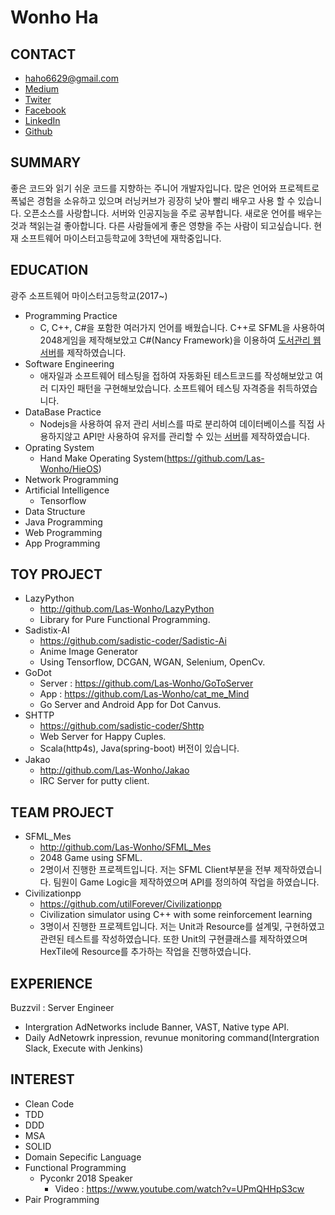 # Wonho Ha

## CONTACT

- haho6629@gmail.com
- [Medium](https://medium.com/@haho6629)
- [Twiter](https://twitter.com/LasWonho)
- [Facebook](https://www.facebook.com/wonho.ha.1466)
- [LinkedIn](https://www.linkedin.com/in/wonho-h-a8a70913b/)
- [Github](https://github.com/Las-Wonho)

## SUMMARY

좋은 코드와 읽기 쉬운 코드를 지향하는 주니어 개발자입니다. 많은 언어와 프로젝트로 폭넓은 경험을 소유하고 있으며 러닝커브가 굉장히 낮아 빨리 배우고 사용 할 수 있습니다. 오픈소스를 사랑합니다. 서버와 인공지능을 주로 공부합니다. 새로운 언어를 배우는것과 책읽는걸 좋아합니다. 다른 사람들에게 좋은 영향을 주는 사람이 되고싶습니다.  현재 소프트웨어 마이스터고등학교에 3학년에 재학중입니다.

## EDUCATION

광주 소프트웨어 마이스터고등학교(2017~)

- Programming Practice
  - C, C++, C#을 포함한 여러가지 언어를 배웠습니다. C++로 SFML을 사용하여 2048게임을 제작해보았고 C#(Nancy Framework)을 이용하여 [도서관리 웹 서버](https://github.com/Las-Wonho/ANancy)를 제작하였습니다.
- Software Engineering
  - 애자일과 소프트웨어 테스팅을 접하여 자동화된 테스트코드를 작성해보았고 여러 디자인 패턴을 구현해보았습니다. 소프트웨어 테스팅 자격증을 취득하였습니다.
- DataBase Practice
  - Nodejs을 사용하여 유저 관리 서비스를 따로 분리하여 데이터베이스를 직접 사용하지않고 API만 사용하여 유저를 관리할 수 있는 [서버](https://github.com/Las-Wonho/LILA)를 제작하였습니다.
- Oprating System
  - Hand Make Operating System(https://github.com/Las-Wonho/HieOS)
- Network Programming
- Artificial Intelligence
  - Tensorflow
- Data Structure
- Java Programming
- Web Programming
- App Programming

## TOY PROJECT

- LazyPython
  - http://github.com/Las-Wonho/LazyPython
  - Library for Pure Functional Programming.
- Sadistix-AI
  - https://github.com/sadistic-coder/Sadistic-Ai
  - Anime Image Generator
  - Using Tensorflow, DCGAN, WGAN, Selenium, OpenCv.
- GoDot
  - Server : https://github.com/Las-Wonho/GoToServer
  - App : https://github.com/Las-Wonho/cat_me_Mind
  - Go Server and Android App for Dot Canvus.
- SHTTP
  - https://github.com/sadistic-coder/Shttp
  - Web Server for Happy Cuples.
  - Scala(http4s), Java(spring-boot) 버전이 있습니다.
- Jakao
  - http://github.com/Las-Wonho/Jakao
  - IRC Server for putty client.

## TEAM PROJECT

- SFML_Mes
  - http://github.com/Las-Wonho/SFML_Mes
  - 2048 Game using SFML.
  - 2명이서 진행한 프로젝트입니다. 저는 SFML Client부분을 전부 제작하였습니다. 팀원이 Game Logic을 제작하였으며 API를 정의하여 작업을 하였습니다.
- Civilizationpp
  - https://github.com/utilForever/Civilizationpp
  - Civilization simulator using C++ with some reinforcement learning
  - 3명이서 진행한 프로젝트입니다. 저는 Unit과 Resource를 설계및, 구현하였고 관련된 테스트를 작성하였습니다. 또한 Unit의 구현클래스를 제작하였으며 HexTile에 Resource를 추가하는 작업을 진행하였습니다.

## EXPERIENCE

Buzzvil : Server Engineer

- Intergration AdNetworks include Banner, VAST, Native type API.
- Daily AdNetowrk inpression, revunue monitoring command(Intergration Slack, Execute with Jenkins)

## INTEREST

- Clean Code
- TDD
- DDD
- MSA
- SOLID
- Domain Sepecific Language
- Functional Programming
  - Pyconkr 2018 Speaker
    - Video : https://www.youtube.com/watch?v=UPmQHHpS3cw
- Pair Programming
